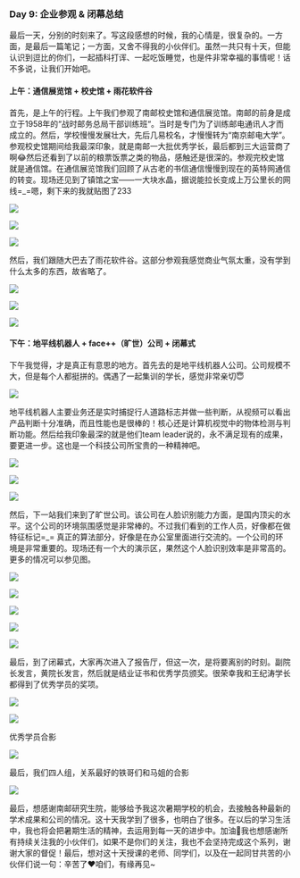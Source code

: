 

### Day 9: 企业参观 & 闭幕总结

​	最后一天，分别的时刻来了。写这段感想的时候，我的心情是，很复杂的。一方面，是最后一篇笔记；一方面，又舍不得我的小伙伴们。虽然一共只有十天，但能认识到逗比的你们，一起插科打诨、一起吃饭睡觉，也是件非常幸福的事情呢！话不多说，让我们开始吧。

#### 上午：通信展览馆 + 校史馆 + 雨花软件谷

​	首先，是上午的行程。上午我们参观了南邮校史馆和通信展览馆。南邮的前身是成立于1958年的“战时邮务总局干部训练班“。当时是专门为了训练邮电通讯人才而成立的。然后，学校慢慢发展壮大，先后几易校名，才慢慢转为“南京邮电大学”。参观校史馆期间给我最深印象，就是南邮一大批优秀学长，最后都到三大运营商了啊😂然后还看到了以前的粮票饭票之类的物品，感触还是很深的。参观完校史馆就是通信馆。在通信展览馆我们回顾了从古老的书信通信慢慢到现在的英特网通信的转变。现场还见到了镇馆之宝——一大块水晶，据说能拉长变成上万公里长的网线=_=嗯，剩下来的我就贴图了233

![](img/Day9/IMG_0633.JPG)

![](img/Day9/IMG_0636.JPG)

![](img/Day9/IMG_0625.JPG)

然后，我们跟随大巴去了雨花软件谷。这部分参观我感觉商业气氛太重，没有学到什么太多的东西，故省略了。

![](img/Day9/IMG_0644.JPG)

![](img/Day9/IMG_0655.JPG)

![](img/Day9/IMG_0647.JPG)



#### 下午：地平线机器人 + face++（旷世）公司 + 闭幕式

下午我觉得，才是真正有意思的地方。首先去的是地平线机器人公司。公司规模不大，但是每个人都挺拼的。偶遇了一起集训的学长，感觉非常亲切😇

![](img/Day9/IMG_0709.JPG)

地平线机器人主要业务还是实时捕捉行人道路标志并做一些判断，从视频可以看出产品判断十分准确，而且性能也是很棒的！核心还是计算机视觉中的物体检测与判断功能。然后给我印象最深的就是他们team leader说的，永不满足现有的成果，要更进一步。这也是一个科技公司所宝贵的一种精神吧。

![](img/Day9/IMG_0672.JPG)

![](img/Day9/IMG_0671.JPG)

![](img/Day9/IMG_0674.JPG)

然后，下一站我们来到了旷世公司。该公司在人脸识别能力方面，是国内顶尖的水平。这个公司的环境氛围感觉是非常棒的。不过我们看到的工作人员，好像都在做特征标记=_= 真正的算法部分，好像是在办公室里面进行交流的。一个公司的环境是非常重要的。现场还有一个大的演示区，果然这个人脸识别效率是非常高的。更多的情况可以参见图。

![](img/Day9/IMG_0693.JPG)

![](img/Day9/IMG_0689.JPG)

![](img/Day9/IMG_0681.JPG)

![](img/Day9/IMG_0679.JPG)

![](img/Day9/IMG_0687.JPG)



最后，到了闭幕式，大家再次进入了报告厅，但这一次，是将要离别的时刻。副院长发言，黄院长发言，然后就是结业证书和优秀学员颁奖。很荣幸我和王纪涛学长都得到了优秀学员的奖项。

![](img/Day9/IMG_0711.JPG)

![](img/Day9/IMG_0712.jpg)

优秀学员合影

![](img/Day9/IMG_0734.JPG)

最后，我们四人组，关系最好的铁哥们和马姐的合影

![](img/Day9/IMG_0731.JPG)

最后，想感谢南邮研究生院，能够给予我这次暑期学校的机会，去接触各种最新的学术成果和公司的情况。这十天我学到了很多，也明白了很多。在以后的学习生活中，我也将会把暑期生活的精神，去运用到每一天的进步中。加油💪我也想感谢所有持续关注我的小伙伴们，如果不是你们的关注，我也不会坚持完成这个系列，谢谢大家的督促！最后，想对这十天授课的老师、同学们，以及在一起同甘共苦的小伙伴们说一句：辛苦了❤️咱们，有缘再见~

